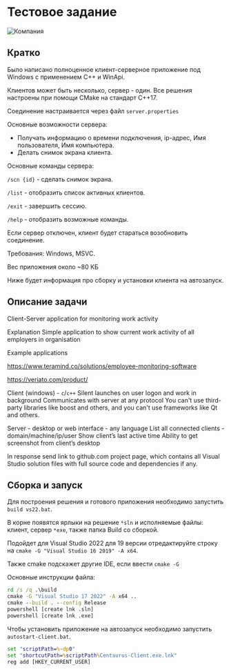 # Тестовое задание

![Компания](https://avatars.mds.yandex.net/i?id=1bbb8bceaf2dd0636077cc070929d18c4f34588c-9290726-images-thumbs&n=13)

## Кратко

Было написано полноценное клиент-серверное приложение под Windows с применением C++ и WinApi.

Клиентов может быть несколько, сервер - один.
Все решения настроены при помощи CMake на стандарт C++17.

Соединение настраивается через файл `server.properties`

Основные возможности сервера:
* Получать информацию о времени подключения, ip-адрес, Имя пользователя, Имя компьютера.
* Делать снимок экрана клиента.

Основные команды сервера:

`/scn {id}`  - сделать снимок экрана.

`/list`      - отобразить список активных клиентов.

`/exit`      - завершить сессию.

`/help`      - отобразить возможные команды.

Если сервер отключен, клиент будет стараться возобновить соединение.

Требования: Windows, MSVC.

Вес приложения около ~80 КБ

Ниже будет информация про сборку и установки клиента на автозапуск.

## Описание задачи

Client-Server application for monitoring work activity

Explanation
Simple application to show current work activity of all employers in organisation

Example applications 

https://www.teramind.co/solutions/employee-monitoring-software

https://veriato.com/product/

Client (windows) - `c`/`c++`
Silent launches on user logon and work in background
Communicates with server at any protocol
You can't use third-party libraries like boost and others, and you can't use frameworks like Qt and others. 

Server - desktop or web interface - any language 
List all connected clients - domain/machine/ip/user
Show client’s last active time
Ability to get screenshot from client’s desktop 

In response send link to github.com project page, which contains all Visual Studio solution files with full source code and dependencies if any.

## Сборка и запуск

Для построения решения и готового приложения необходимо запустить `build vs22.bat`.

В корне появятся ярлыки на решение `*sln` и исполняемые файлы: клиент, сервер `*exe`, также папка Build со сборкой.

Подойдет для Visual Studio 2022
для 19 версии отредактируйте строку на `cmake -G "Visual Studio 16 2019" -A x64`.

Также cmake подскажет другие IDE, если ввести `cmake -G`


Основные инструкции файла:
```bat
rd /s /q .\build
cmake -G "Visual Studio 17 2022" -A x64 ..
cmake --build . --config Release
powershell [create lnk .sln]
powershell [create lnk .exe]
```

Чтобы установить приложение на автозапуск необходимо запустить `autostart-client.bat`.
```bat
set "scriptPath=%~dp0"
set "shortcutPath=%scriptPath%Centaurus-Client.exe.lnk"
reg add [HKEY_CURRENT_USER]
```
